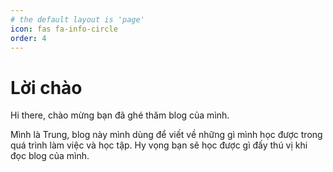 ```yaml
---
# the default layout is 'page'
icon: fas fa-info-circle
order: 4
---
```


# Lời chào
Hi there, chào mừng bạn đã ghé thăm blog của mình. 

Mình là Trung, blog này mình dùng để viết về những gì mình học được trong quá trình làm việc và học tập. Hy vọng bạn sẽ học được gì đấy thú vị khi đọc blog của mình.
